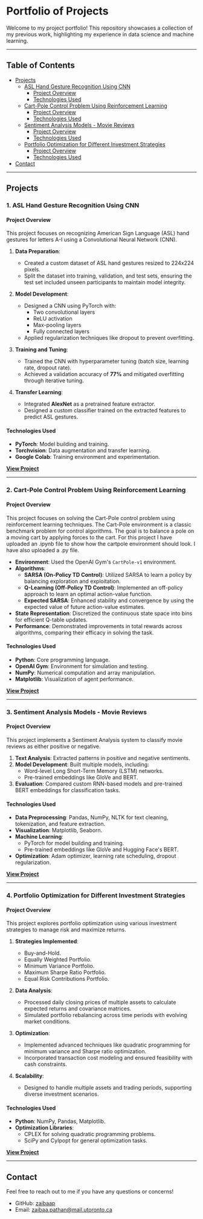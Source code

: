 # Portfolio of Projects  

Welcome to my project portfolio! This repository showcases a collection of my previous work, highlighting my experience in data science and machine learning.  

---

## Table of Contents  
- [Projects](#projects)  
  - [ASL Hand Gesture Recognition Using CNN](#1-asl-hand-gesture-recognition-using-cnn)  
    - [Project Overview](#project-overview-1)  
    - [Technologies Used](#technologies-used-1)  
  - [Cart-Pole Control Problem Using Reinforcement Learning](#2-cart-pole-control-problem-using-reinforcement-learning)  
    - [Project Overview](#project-overview-2)  
    - [Technologies Used](#technologies-used-2)  
  - [Sentiment Analysis Models - Movie Reviews](#3-sentiment-analysis-models---movie-reviews)  
    - [Project Overview](#project-overview-3)  
    - [Technologies Used](#technologies-used-3)  
  - [Portfolio Optimization for Different Investment Strategies](#4-portfolio-optimization-for-different-investment-strategies)  
    - [Project Overview](#project-overview-4)  
    - [Technologies Used](#technologies-used-4)  
- [Contact](#contact)  

---

## Projects  

### 1. ASL Hand Gesture Recognition Using CNN  

#### Project Overview  
This project focuses on recognizing American Sign Language (ASL) hand gestures for letters A-I using a Convolutional Neural Network (CNN).  

1. **Data Preparation**:  
   - Created a custom dataset of ASL hand gestures resized to 224x224 pixels.  
   - Split the dataset into training, validation, and test sets, ensuring the test set included unseen participants to maintain model integrity.  

2. **Model Development**:  
   - Designed a CNN using PyTorch with:  
     - Two convolutional layers  
     - ReLU activation  
     - Max-pooling layers  
     - Fully connected layers  
   - Applied regularization techniques like dropout to prevent overfitting.  

3. **Training and Tuning**:  
   - Trained the CNN with hyperparameter tuning (batch size, learning rate, dropout rate).  
   - Achieved a validation accuracy of **77%** and mitigated overfitting through iterative tuning.  

4. **Transfer Learning**:  
   - Integrated **AlexNet** as a pretrained feature extractor.  
   - Designed a custom classifier trained on the extracted features to predict ASL gestures.  

#### Technologies Used  
- **PyTorch**: Model building and training.  
- **Torchvision**: Data augmentation and transfer learning.  
- **Google Colab**: Training environment and experimentation.  

[**View Project**](https://github.com/zaibaap/Portfolio/blob/5b9ddeb20ae567941858f16887fa1c978811e877/asl_hand_gesture_recognition_using_cnn.py)  

---

### 2. Cart-Pole Control Problem Using Reinforcement Learning  

#### Project Overview  
This project focuses on solving the Cart-Pole control problem using reinforcement learning techniques. The Cart-Pole environment is a classic benchmark problem for control algorithms. The goal is to balance a pole on a moving cart by applying forces to the cart. For this project I have uploaded an .ipynb file to show how the cartpole environment should look. I have also uploaded a .py file.  

- **Environment**: Used the OpenAI Gym's `CartPole-v1` environment.  
- **Algorithms**:  
  - **SARSA (On-Policy TD Control)**: Utilized SARSA to learn a policy by balancing exploration and exploitation.  
  - **Q-Learning (Off-Policy TD Control)**: Implemented an off-policy approach to learn an optimal action-value function.  
  - **Expected SARSA**: Enhanced stability and convergence by using the expected value of future action-value estimates.  
- **State Representation**: Discretized the continuous state space into bins for efficient Q-table updates.  
- **Performance**: Demonstrated improvements in total rewards across algorithms, comparing their efficacy in solving the task.  

#### Technologies Used  
- **Python**: Core programming language.  
- **OpenAI Gym**: Environment for simulation and testing.  
- **NumPy**: Numerical computation and array manipulation.  
- **Matplotlib**: Visualization of agent performance.  

[**View Project**](https://github.com/zaibaap/Portfolio/blob/5b9ddeb20ae567941858f16887fa1c978811e877/Cartpole_Control_Problem_Reinforcement_Learning.ipynb)  

---

### 3. Sentiment Analysis Models - Movie Reviews  

#### Project Overview  
This project implements a Sentiment Analysis system to classify movie reviews as either positive or negative.  

1. **Text Analysis**: Extracted patterns in positive and negative sentiments.  
2. **Model Development**: Built multiple models, including:  
   - Word-level Long Short-Term Memory (LSTM) networks.  
   - Pre-trained embeddings like GloVe and BERT.  
3. **Evaluation**: Compared custom RNN-based models and pre-trained BERT embeddings for classification tasks.  

#### Technologies Used  
- **Data Preprocessing**: Pandas, NumPy, NLTK for text cleaning, tokenization, and feature extraction.  
- **Visualization**: Matplotlib, Seaborn.  
- **Machine Learning**:  
  - PyTorch for model building and training.  
  - Pre-trained embeddings like GloVe and Hugging Face's BERT.  
- **Optimization**: Adam optimizer, learning rate scheduling, dropout regularization.  

[**View Project**](https://github.com/zaibaap/Portfolio/blob/5b9ddeb20ae567941858f16887fa1c978811e877/Sentiment_Analysis_Movie_Reviews_.py)  

---

### 4. Portfolio Optimization for Different Investment Strategies  

#### Project Overview  
This project explores portfolio optimization using various investment strategies to manage risk and maximize returns.  

1. **Strategies Implemented**:  
   - Buy-and-Hold.  
   - Equally Weighted Portfolio.  
   - Minimum Variance Portfolio.  
   - Maximum Sharpe Ratio Portfolio.  
   - Equal Risk Contributions Portfolio.  

2. **Data Analysis**:  
   - Processed daily closing prices of multiple assets to calculate expected returns and covariance matrices.  
   - Simulated portfolio rebalancing across time periods with evolving market conditions.  

3. **Optimization**:  
   - Implemented advanced techniques like quadratic programming for minimum variance and Sharpe ratio optimization.  
   - Incorporated transaction cost modeling and ensured feasibility with cash constraints.  

4. **Scalability**:  
   - Designed to handle multiple assets and trading periods, supporting diverse investment scenarios.  

#### Technologies Used  
- **Python**: NumPy, Pandas, Matplotlib.  
- **Optimization Libraries**:  
  - CPLEX for solving quadratic programming problems.  
  - SciPy and CyIpopt for general optimization tasks.  

[**View Project**](https://github.com/zaibaap/Portfolio/blob/fb35d588fe46bc573f0820b2b8b869ac32324065/Portfolio_Optimization_Strategies.py)  

---

## Contact
Feel free to reach out to me if you have any questions or concerns!
- GitHub: [zaibaap](https://github.com/zaibaap)
- Email: zaibaa.pathan@mail.utoronto.ca
